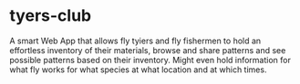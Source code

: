 # tyers-club
A smart Web App that allows fly tyiers and fly fishermen to hold an effortless inventory of their materials, browse and share patterns and see possible patterns based on their inventory. Might even hold information for what fly works for what species at what location and at which times.
